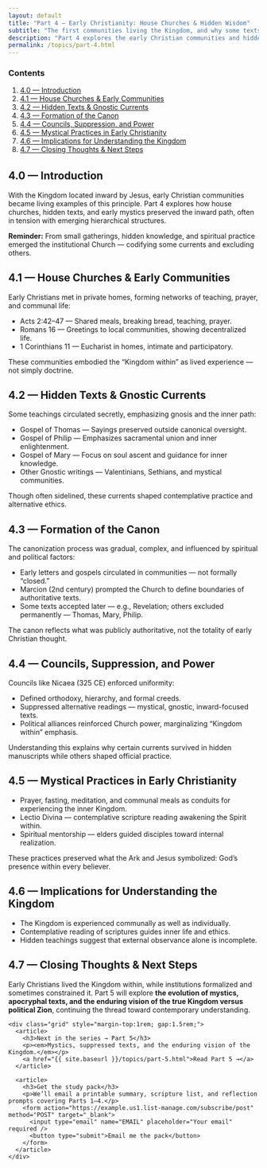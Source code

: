 ```yaml
---
layout: default
title: "Part 4 — Early Christianity: House Churches & Hidden Wisdom"
subtitle: "The first communities living the Kingdom, and why some texts were sidelined"
description: "Part 4 explores the early Christian communities and hidden wisdom traditions."
permalink: /topics/part-4.html
---
```


<section class="container content">

  <!-- Table of contents -->
  <nav aria-label="Table of contents" style="margin-bottom: 2rem;">
    <h3>Contents</h3>
    <ol>
      <li><a href="#intro">4.0 — Introduction</a></li>
      <li><a href="#house-churches">4.1 — House Churches & Early Communities</a></li>
      <li><a href="#hidden-texts">4.2 — Hidden Texts & Gnostic Currents</a></li>
      <li><a href="#canon-formation">4.3 — Formation of the Canon</a></li>
      <li><a href="#councils">4.4 — Councils, Suppression, and Power</a></li>
      <li><a href="#mystical-practices">4.5 — Mystical Practices in Early Christianity</a></li>
      <li><a href="#implications">4.6 — Implications for Understanding the Kingdom</a></li>
      <li><a href="#closing">4.7 — Closing Thoughts & Next Steps</a></li>
    </ol>
  </nav>

  <!-- 4.0 -->
  <section id="intro" class="content">
    <h2>4.0 — Introduction</h2>
    <p>
      With the Kingdom located inward by Jesus, early Christian communities became living examples of this principle. Part 4 explores how house churches, hidden texts, and early mystics preserved the inward path, often in tension with emerging hierarchical structures.
    </p>
    <p class="note">
      <strong>Reminder:</strong> From small gatherings, hidden knowledge, and spiritual practice emerged the institutional Church — codifying some currents and excluding others.
    </p>
  </section>

  <!-- 4.1 -->
  <section id="house-churches" class="content">
    <h2>4.1 — House Churches & Early Communities</h2>
    <p>Early Christians met in private homes, forming networks of teaching, prayer, and communal life:</p>
    <ul>
      <li>Acts 2:42–47 — Shared meals, breaking bread, teaching, prayer.</li>
      <li>Romans 16 — Greetings to local communities, showing decentralized life.</li>
      <li>1 Corinthians 11 — Eucharist in homes, intimate and participatory.</li>
    </ul>
    <p class="note">
      These communities embodied the “Kingdom within” as lived experience — not simply doctrine.
    </p>
  </section>

  <!-- 4.2 -->
  <section id="hidden-texts" class="content">
    <h2>4.2 — Hidden Texts & Gnostic Currents</h2>
    <p>Some teachings circulated secretly, emphasizing gnosis and the inner path:</p>
    <ul>
      <li>Gospel of Thomas — Sayings preserved outside canonical oversight.</li>
      <li>Gospel of Philip — Emphasizes sacramental union and inner enlightenment.</li>
      <li>Gospel of Mary — Focus on soul ascent and guidance for inner knowledge.</li>
      <li>Other Gnostic writings — Valentinians, Sethians, and mystical communities.</li>
    </ul>
    <p class="note">
      Though often sidelined, these currents shaped contemplative practice and alternative ethics.
    </p>
  </section>

  <!-- 4.3 -->
  <section id="canon-formation" class="content">
    <h2>4.3 — Formation of the Canon</h2>
    <p>The canonization process was gradual, complex, and influenced by spiritual and political factors:</p>
    <ul>
      <li>Early letters and gospels circulated in communities — not formally “closed.”</li>
      <li>Marcion (2nd century) prompted the Church to define boundaries of authoritative texts.</li>
      <li>Some texts accepted later — e.g., Revelation; others excluded permanently — Thomas, Mary, Philip.</li>
    </ul>
    <p class="note">
      The canon reflects what was publicly authoritative, not the totality of early Christian thought.
    </p>
  </section>

  <!-- 4.4 -->
  <section id="councils" class="content">
    <h2>4.4 — Councils, Suppression, and Power</h2>
    <p>Councils like Nicaea (325 CE) enforced uniformity:</p>
    <ul>
      <li>Defined orthodoxy, hierarchy, and formal creeds.</li>
      <li>Suppressed alternative readings — mystical, gnostic, inward-focused texts.</li>
      <li>Political alliances reinforced Church power, marginalizing “Kingdom within” emphasis.</li>
    </ul>
    <p class="note">
      Understanding this explains why certain currents survived in hidden manuscripts while others shaped official practice.
    </p>
  </section>

  <!-- 4.5 -->
  <section id="mystical-practices" class="content">
    <h2>4.5 — Mystical Practices in Early Christianity</h2>
    <ul>
      <li>Prayer, fasting, meditation, and communal meals as conduits for experiencing the inner Kingdom.</li>
      <li>Lectio Divina — contemplative scripture reading awakening the Spirit within.</li>
      <li>Spiritual mentorship — elders guided disciples toward internal realization.</li>
    </ul>
    <p class="note">
      These practices preserved what the Ark and Jesus symbolized: God’s presence within every believer.
    </p>
  </section>

  <!-- 4.6 -->
  <section id="implications" class="content">
    <h2>4.6 — Implications for Understanding the Kingdom</h2>
    <ul>
      <li>The Kingdom is experienced communally as well as individually.</li>
      <li>Contemplative reading of scriptures guides inner life and ethics.</li>
      <li>Hidden teachings suggest that external observance alone is incomplete.</li>
    </ul>
  </section>

  <!-- 4.7 -->
  <section id="closing" class="content">
    <h2>4.7 — Closing Thoughts & Next Steps</h2>
    <p>
      Early Christians lived the Kingdom within, while institutions formalized and sometimes constrained it. Part 5 will explore <strong>the evolution of mystics, apocryphal texts, and the enduring vision of the true Kingdom versus political Zion</strong>, continuing the thread toward contemporary understanding.
    </p>

    <div class="grid" style="margin-top:1rem; gap:1.5rem;">
      <article>
        <h3>Next in the series → Part 5</h3>
        <p><em>Mystics, suppressed texts, and the enduring vision of the Kingdom.</em></p>
        <a href="{{ site.baseurl }}/topics/part-5.html">Read Part 5 →</a>
      </article>

      <article>
        <h3>Get the study pack</h3>
        <p>We’ll email a printable summary, scripture list, and reflection prompts covering Parts 1–4.</p>
        <form action="https://example.us1.list-manage.com/subscribe/post" method="POST" target="_blank">
          <input type="email" name="EMAIL" placeholder="Your email" required />
          <button type="submit">Email me the pack</button>
        </form>
      </article>
    </div>

  </section>

</section>
